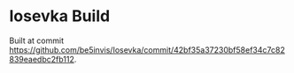 # Iosevka Build

Built at commit  https://github.com/be5invis/Iosevka/commit/42bf35a37230bf58ef34c7c82839eaedbc2fb112.
